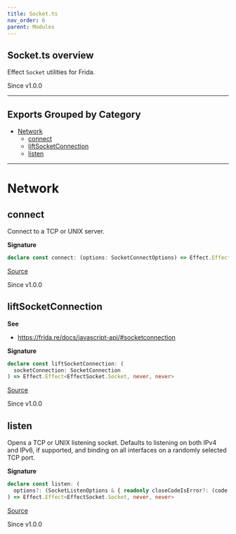```yaml
---
title: Socket.ts
nav_order: 6
parent: Modules
---
```


## Socket.ts overview

Effect `Socket` utilities for Frida.

Since v1.0.0

---

## Exports Grouped by Category

- [Network](#network)
  - [connect](#connect)
  - [liftSocketConnection](#liftsocketconnection)
  - [listen](#listen)

---

# Network

## connect

Connect to a TCP or UNIX server.

**Signature**

```ts
declare const connect: (options: SocketConnectOptions) => Effect.Effect<EffectSocket.Socket, never, never>
```

[Source](https://github.com/leonitousconforti/efffrida/packages/platform/blob/main/src/Socket.ts#L27)

Since v1.0.0

## liftSocketConnection

**See**

- https://frida.re/docs/javascript-api/#socketconnection

**Signature**

```ts
declare const liftSocketConnection: (
  socketConnection: SocketConnection
) => Effect.Effect<EffectSocket.Socket, never, never>
```

[Source](https://github.com/leonitousconforti/efffrida/packages/platform/blob/main/src/Socket.ts#L17)

Since v1.0.0

## listen

Opens a TCP or UNIX listening socket. Defaults to listening on both IPv4 and
IPv6, if supported, and binding on all interfaces on a randomly selected TCP
port.

**Signature**

```ts
declare const listen: (
  options?: (SocketListenOptions & { readonly closeCodeIsError?: (code: number) => boolean }) | undefined
) => Effect.Effect<EffectSocket.Socket, never, never>
```

[Source](https://github.com/leonitousconforti/efffrida/packages/platform/blob/main/src/Socket.ts#L38)

Since v1.0.0
